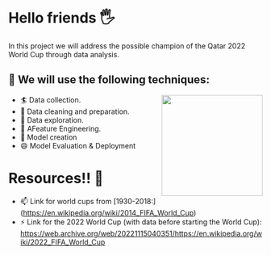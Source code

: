 # Hello friends 🖐️ 

In this project we will address the possible champion of the Qatar 2022 World Cup through data analysis.

## 🧐 We will use the following techniques:

<img align='right' src="https://modahoy.org/wp-content/uploads/2022/11/febea0ca6103f8f360cc78714cba22e1.gif" width="200">

- 🏄 Data collection.
- 🌱 Data cleaning and preparation.
- 👯 Data exploration.
- 💬 AFeature Engineering.
- 🔭 Model creation
- 😄 Model Evaluation & Deployment

# Resources!! 🤔

- 📫 Link for world cups from [1930-2018:] (https://en.wikipedia.org/wiki/2014_FIFA_World_Cup)
- ⚡ Link for the 2022 World Cup (with data before starting the World Cup):
https://web.archive.org/web/20221115040351/https://en.wikipedia.org/wiki/2022_FIFA_World_Cup
